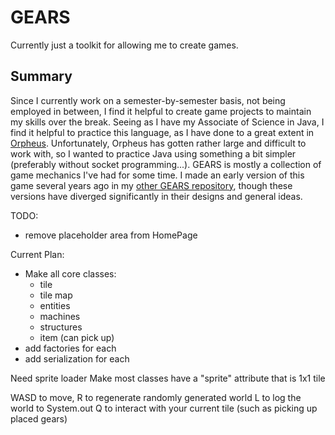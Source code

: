 # GEARS
Currently just a toolkit for allowing me to create games.

## Summary
Since I currently work on a semester-by-semester basis, not being employed in between, I find it helpful to create game projects to maintain my skills over the break.
Seeing as I have my Associate of Science in Java, I find it helpful to practice this language, as I have done to a great extent in [Orpheus](https://github.com/Matt-Crow/Orpheus).
Unfortunately, Orpheus has gotten rather large and difficult to work with, so I wanted to practice Java using something a bit simpler (preferably without socket programming...).
GEARS is mostly a collection of game mechanics I've had for some time. I made an early version of this game several years ago in my [other GEARS repository](https://github.com/Matt-Crow/GEARS),
though these versions have diverged significantly in their designs and general ideas. 

TODO:
* remove placeholder area from HomePage

Current Plan:
* Make all core classes:
    * tile
    * tile map
    * entities
    * machines
    * structures
    * item (can pick up)
* add factories for each
* add serialization for each

Need sprite loader
Make most classes have a "sprite" attribute that is 1x1 tile

WASD to move,
R to regenerate randomly generated world
L to log the world to System.out
Q to interact with your current tile (such as picking up placed gears)
